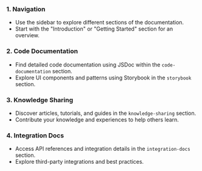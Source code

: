 <!-- ## Getting Started -->
### 1. Navigation

- Use the sidebar to explore different sections of the documentation.
- Start with the "Introduction" or "Getting Started" section for an overview.

### 2. Code Documentation

- Find detailed code documentation using JSDoc within the `code-documentation` section.
- Explore UI components and patterns using Storybook in the `storybook` section.

### 3. Knowledge Sharing

- Discover articles, tutorials, and guides in the `knowledge-sharing` section.
- Contribute your knowledge and experiences to help others learn.

### 4. Integration Docs

- Access API references and integration details in the `integration-docs` section.
- Explore third-party integrations and best practices.
